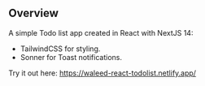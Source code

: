 ## Overview

A simple Todo list app created in React with NextJS 14:
- TailwindCSS for styling.
- Sonner for Toast notifications.

Try it out here: https://waleed-react-todolist.netlify.app/
